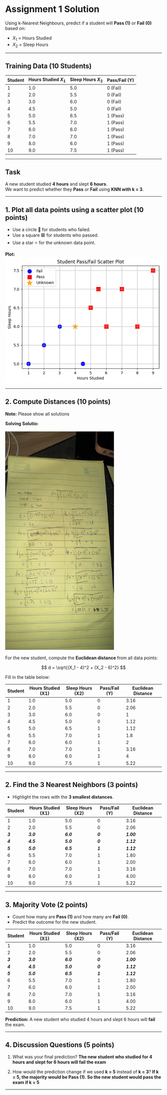 # Assignment 1 Solution

Using k-Nearest Neighbours, predict if a student will **Pass (1)** or **Fail (0)** based on:

- $X_1$ = Hours Studied
- $X_2$ = Sleep Hours

---

## Training Data (10 Students)

| Student | Hours Studied $X_1$ | Sleep Hours $X_2$ | Pass/Fail (Y) |
| ------- | ------------------- | ----------------- | ------------- |
| 1       | 1.0                 | 5.0               | 0 (Fail)      |
| 2       | 2.0                 | 5.5               | 0 (Fail)      |
| 3       | 3.0                 | 6.0               | 0 (Fail)      |
| 4       | 4.5                 | 5.0               | 0 (Fail)      |
| 5       | 5.0                 | 6.5               | 1 (Pass)      |
| 6       | 5.5                 | 7.0               | 1 (Pass)      |
| 7       | 6.0                 | 6.0               | 1 (Pass)      |
| 8       | 7.0                 | 7.0               | 1 (Pass)      |
| 9       | 8.0                 | 6.0               | 1 (Pass)      |
| 10      | 9.0                 | 7.5               | 1 (Pass)      |

---

## Task

A new student studied **4 hours** and slept **6 hours**.  
We want to predict whether they **Pass** or **Fail** using **KNN with k = 3**.

---

## 1. Plot all data points using a scatter plot (10 points)

- Use a circle 🔵 for students who failed.
- Use a square 🟥 for students who passed.
- Use a star ⭐ for the unknown data point.

**Plot:**
![scatter plot image](a1-knn-scatter.png)


---

## 2. Compute Distances (10 points)

**Note:** Please show all solutions

**Solving Solutio:**           
<br>
<img src="solving.jpg" alt="solving solution" width="350" height="700">


For the new student, compute the **Euclidean distance** from all data points:

$$
d = \sqrt{(X_1 - 4)^2 + (X_2 - 6)^2}
$$

Fill in the table below:

| Student | Hours Studied (X1) | Sleep Hours (X2) | Pass/Fail (Y) | Euclidean Distance |
| ------- | ------------------ | ---------------- | ------------- | ------------------ |
| 1       | 1.0                | 5.0              | 0             | 3.16               |
| 2       | 2.0                | 5.5              | 0             | 2.06               |
| 3       | 3.0                | 6.0              | 0             | 1                  |
| 4       | 4.5                | 5.0              | 0             | 1.12               |
| 5       | 5.0                | 6.5              | 1             | 1.12               |
| 6       | 5.5                | 7.0              | 1             | 1.8                |
| 7       | 6.0                | 6.0              | 1             | 2                  |
| 8       | 7.0                | 7.0              | 1             | 3.16               |
| 9       | 8.0                | 6.0              | 1             | 4                  |
| 10      | 9.0                | 7.5              | 1             | 5.22               |

---

## 2. Find the 3 Nearest Neighbors (3 points)

- Highlight the rows with the **3 smallest distances**.

| Student | Hours Studied (X1) | Sleep Hours (X2) | Pass/Fail (Y) | Euclidean Distance |
| ------- | ------------------ | ---------------- | ------------- | ------------------ |
| 1       | 1.0                | 5.0              | 0             | 3.16               |
| 2       | 2.0                | 5.5              | 0             | 2.06               |
| ***3*** | ***3.0***          | ***6.0***        | ***0***       | ***1.00***         |
| ***4*** | ***4.5***          | ***5.0***        | ***0***       | ***1.12***         |
| ***5*** | ***5.0***          | ***6.5***        | ***1***       | ***1.12***         |
| 6       | 5.5                | 7.0              | 1             | 1.80               |
| 7       | 6.0                | 6.0              | 1             | 2.00               |
| 8       | 7.0                | 7.0              | 1             | 3.16               |
| 9       | 8.0                | 6.0              | 1             | 4.00               |
| 10      | 9.0                | 7.5              | 1             | 5.22               |




---

## 3. Majority Vote (2 points)

- Count how many are **Pass (1)** and how many are **Fail (0)**.
- Predict the outcome for the new student.

| Student | Hours Studied (X1) | Sleep Hours (X2) | Pass/Fail (Y) | Euclidean Distance |
| ------- | ------------------ | ---------------- | ------------- | ------------------ |
| 1       | 1.0                | 5.0              | 0             | 3.16               |
| 2       | 2.0                | 5.5              | 0             | 2.06               |
| ***3*** | ***3.0***          | ***6.0***        | ***0***       | ***1.00***         |
| ***4*** | ***4.5***          | ***5.0***        | ***0***       | ***1.12***         |
| ***5*** | ***5.0***          | ***6.5***        | ***1***       | ***1.12***         |
| 6       | 5.5                | 7.0              | 1             | 1.80               |
| 7       | 6.0                | 6.0              | 1             | 2.00               |
| 8       | 7.0                | 7.0              | 1             | 3.16               |
| 9       | 8.0                | 6.0              | 1             | 4.00               |
| 10      | 9.0                | 7.5              | 1             | 5.22               |




**Prediction:** A new student who studied 4 hours and slept 6 hours will **fail** the exam.

---

## 4. Discussion Questions (5 points)

1. What was your final prediction?
**The new student who studied for 4 hours and slept for 6 hours will fail the exam**

2. How would the prediction change if we used **k = 5** instead of **k = 3**?
**If k = 5, the majority would be Pass (1). So the new student would pass the exam if k = 5**
---
